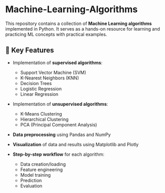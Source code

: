 # Machine-Learning-Algorithms

This repository contains a collection of **Machine Learning algorithms** implemented in Python. It serves as a hands-on resource for learning and practicing ML concepts with practical examples.

## 🔑 Key Features

- Implementation of **supervised algorithms**:  
  - Support Vector Machine (SVM)  
  - K-Nearest Neighbors (KNN)  
  - Decision Trees  
  - Logistic Regression  
  - Linear Regression  

- Implementation of **unsupervised algorithms**:  
  - K-Means Clustering  
  - Hierarchical Clustering  
  - PCA (Principal Component Analysis)  

- **Data preprocessing** using Pandas and NumPy  
- **Visualization** of data and results using Matplotlib and Plotly  
- **Step-by-step workflow** for each algorithm:  
  - Data creation/loading  
  - Feature engineering  
  - Model training  
  - Prediction  
  - Evaluation  



